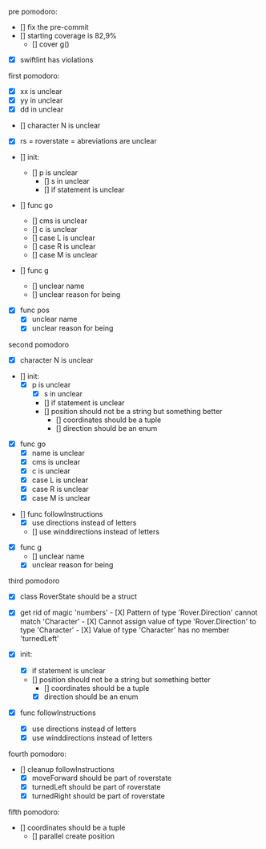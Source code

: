 pre pomodoro: 
- [] fix the pre-commit 
- [] starting coverage is 82,9%  
    - [] cover g()
- [X] swiftlint has violations
    

first pomodoro: 
- [x] xx is unclear
- [x] yy in unclear
- [x] dd in unclear
- [] character N is unclear
- [X] rs = roverstate = abreviations are        unclear
- [] init:
  - [] p is unclear
    - [] s in unclear
    - [] if statement is unclear

- [] func go
    - [] cms is unclear
    - [] c is unclear
    - [] case L is unclear
    - [] case R is unclear
    - [] case M is unclear
    
- [] func g
    - [] unclear name 
    - [] unclear reason for being
    
- [X] func pos
    - [X] unclear name
    - [X] unclear reason for being

second pomodoro
- [x] character N is unclear
- [] init:
  - [x] p is unclear
    - [x] s in unclear
    - [] if statement is unclear
    - [] position should not be a string but something better
        - [] coordinates should be a tuple
        - [] direction should be an enum

- [x] func go
    - [x] name is unclear
    - [x] cms is unclear
    - [x] c is unclear
    - [x] case L is unclear
    - [x] case R is unclear
    - [x] case M is unclear
    
- [] func followInstructions 
    - [x] use directions instead of letters
    - [] use winddirections instead of letters 
    
- [x] func g
    - [] unclear name 
    - [x] unclear reason for being
    
third pomodoro    
- [x] class RoverState should be a struct
- [X] get rid of magic 'numbers'
        - [X] Pattern of type 'Rover.Direction' cannot match 'Character'
        - [X] Cannot assign value of type 'Rover.Direction' to type 'Character'
        - [X] Value of type 'Character' has no member 'turnedLeft'
        
        

- [X] init:
    - [X] if statement is unclear
    - [] position should not be a string but something better
        - [] coordinates should be a tuple
        - [X] direction should be an enum

- [X] func followInstructions 
    - [x] use directions instead of letters
    - [X] use winddirections instead of letters 

fourth pomodoro:
- [] cleanup followInstructions
    - [X] moveForward should be part of roverstate
    - [x] turnedLeft should be part of roverstate
    - [x] turnedRight should be part of roverstate 
    
fifth pomodoro: 
- [] coordinates should be a tuple
    - [] parallel create position
     


